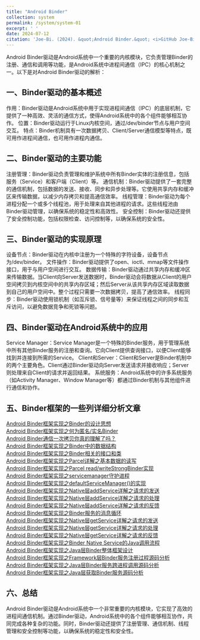 ```yaml
---
title: "Android Binder"
collection: system
permalink: /system/system-01
excerpt: ' '
date: 2024-07-12
citation: 'Joe-Bi. (2024). &quot;Android Binder.&quot; <i>GitHub Joe-Bi of Bugs</i>'
---
```




Android Binder驱动是Android系统中一个重要的内核模块，它负责管理Binder的注册、通信和调用等功能，是Android系统中进程间通信（IPC）的核心机制之一。以下是对Android Binder驱动的解析：

## 一、Binder驱动的基本概述
作用：Binder驱动是Android系统中用于实现进程间通信（IPC）的底层机制，它提供了一种高效、灵活的通信方式，使得Android系统中的各个组件能够相互协作。
位置：Binder驱动运行于Linux内核空间，通过/dev/binder节点与用户空间交互。
特点：Binder机制具有一次数据拷贝、Client/Server通信模型等特点，既可用作进程间通信，也可用作进程内通信。  

## 二、Binder驱动的主要功能
注册管理：Binder驱动负责管理和维护系统中所有Binder实体的注册信息，包括服务（Service）和客户端（Client）等。
通信机制：Binder驱动提供了一套完整的通信机制，包括数据的发送、接收、同步和异步处理等。它使用共享内存和缓冲区来传输数据，以减少内存拷贝和提高通信效率。
线程管理：Binder驱动为每个进程分配一个或多个线程池，用于处理来自其他进程的请求。这些线程池由Binder驱动管理，以确保系统的稳定性和高效性。
安全控制：Binder驱动还提供了安全控制功能，包括权限检查、访问控制等，以确保系统的安全性。  

## 三、Binder驱动的实现原理
设备节点：Binder驱动在内核中注册为一个特殊的字符设备，设备节点为/dev/binder。
文件操作：Binder驱动提供了open、ioctl、mmap等文件操作接口，用于与用户空间进行交互。
数据传输：Binder驱动通过共享内存和缓冲区来传输数据。当Client向Server发送数据时，Binder驱动会将数据从Client的用户空间拷贝到内核空间中的共享内存区域；然后Server从该共享内存区域读取数据到自己的用户空间中。整个过程只需要一次数据拷贝，提高了通信效率。
线程同步：Binder驱动使用锁机制（如互斥锁、信号量等）来保证线程之间的同步和互斥访问，以避免数据竞争和死锁等问题。  

## 四、Binder驱动在Android系统中的应用
Service Manager：Service Manager是一个特殊的Binder服务，用于管理系统中所有其他Binder服务的注册和查询。它向Client提供查询接口，以便Client能够找到并连接到所需的Service。
Client和Server：Client和Server是Binder机制中的两个主要角色。Client通过Binder驱动向Server发送请求并接收响应；Server则处理来自Client的请求并返回结果。
系统服务：Android系统中的许多系统服务（如Activity Manager、Window Manager等）都通过Binder机制与其他组件进行通信和协作。  

## 五、Binder框架的一些列详细分析文章

[Android Binder框架实现之Binder的设计思想](https://blog.csdn.net/tkwxty/article/details/102824924)  
[Android Binder框架实现之何为匿名/实名Binder](https://blog.csdn.net/tkwxty/article/details/108343847)  
[Android Binder通信一次拷贝你真的理解了吗？](https://blog.csdn.net/tkwxty/article/details/112325376)  
[Android Binder框架实现之Binder中的数据结构](https://blog.csdn.net/tkwxty/article/details/102843741)  
[Android Binder框架实现之Binder相关的接口和类](https://blog.csdn.net/tkwxty/article/details/102970008)  
[Android Binder框架实现之Parcel详解之基本数据的读写](https://blog.csdn.net/tkwxty/article/details/107916160)  
[Android Binder框架实现之Parcel read/writeStrongBinder实现](https://blog.csdn.net/tkwxty/article/details/108207723)  
[Android Binder框架实现之servicemanager守护进程](https://blog.csdn.net/tkwxty/article/details/102904305)  
[Android Binder框架实现之defaultServiceManager()的实现](https://blog.csdn.net/tkwxty/article/details/103034523)  
[Android Binder框架实现之Native层addService详解之请求的发送](https://blog.csdn.net/tkwxty/article/details/103243685)  
[Android Binder框架实现之Native层addService详解之请求的处理](https://blog.csdn.net/tkwxty/article/details/103354622)  
[Android Binder框架实现之Native层addService详解之请求的反馈](https://blog.csdn.net/tkwxty/article/details/103426017)  
[Android Binder框架实现之Binder服务的消息循环](https://blog.csdn.net/tkwxty/article/details/103435439)  
[Android Binder框架实现之Native层getService详解之请求的发送](https://blog.csdn.net/tkwxty/article/details/103496557)  
[Android Binder框架实现之Native层getService详解之请求的处理](https://blog.csdn.net/tkwxty/article/details/103514621)  
[Android Binder框架实现之Native层getService详解之请求的反馈](https://blog.csdn.net/tkwxty/article/details/103520125)  
[Android Binder框架实现之Binder Native Service的Java调用流程](https://blog.csdn.net/tkwxty/article/details/103564202)  
[Android Binder框架实现之Java层Binder整体框架设计](https://blog.csdn.net/tkwxty/article/details/108283637)  
[Android Binder框架实现之Framework层Binder服务注册过程源码分析](https://blog.csdn.net/tkwxty/article/details/108086456)  
[Android Binder框架实现之Java层Binder服务跨进程调用源码分析](https://blog.csdn.net/tkwxty/article/details/108266885)  
[Android Binder框架实现之Java层获取Binder服务源码分析](https://blog.csdn.net/tkwxty/article/details/108165937)  

## 六、总结
Android Binder驱动是Android系统中一个非常重要的内核模块，它实现了高效的进程间通信机制。通过Binder驱动，Android系统中的各个组件能够相互协作，共同完成各种复杂的功能。同时，Binder驱动还提供了注册管理、通信机制、线程管理和安全控制等功能，以确保系统的稳定性和安全性。

